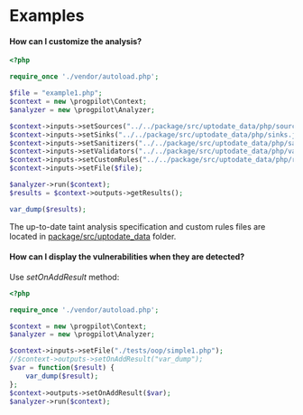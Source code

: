 # Examples

#### How can I customize the analysis?
```php
<?php

require_once './vendor/autoload.php';

$file = "example1.php";
$context = new \progpilot\Context;
$analyzer = new \progpilot\Analyzer;

$context->inputs->setSources("../../package/src/uptodate_data/php/sources.json");
$context->inputs->setSinks("../../package/src/uptodate_data/php/sinks.json");
$context->inputs->setSanitizers("../../package/src/uptodate_data/php/sanitizers.json");
$context->inputs->setValidators("../../package/src/uptodate_data/php/validators.json");
$context->inputs->setCustomRules("../../package/src/uptodate_data/php/rules.json");
$context->inputs->setFile($file);

$analyzer->run($context);
$results = $context->outputs->getResults();

var_dump($results);


```
The up-to-date taint analysis specification and custom rules files are located in [package/src/uptodate_data](../package/src/uptodate_data) folder.

#### How can I display the vulnerabilities when they are detected?

Use *setOnAddResult* method:

```php
<?php

require_once './vendor/autoload.php';

$context = new \progpilot\Context;
$analyzer = new \progpilot\Analyzer;

$context->inputs->setFile("./tests/oop/simple1.php");
//$context->outputs->setOnAddResult("var_dump");
$var = function($result) {
    var_dump($result);
};
$context->outputs->setOnAddResult($var);
$analyzer->run($context);
```


